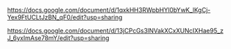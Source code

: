 https://docs.google.com/document/d/1qxkHH3RWpbHYl0bYwK_lKgCj-Yex9FtUCLtJzBN_qF0/edit?usp=sharing

https://docs.google.com/document/d/13jCPcGs3lNVakXCxXUNcIXHae95_zJ_6yxImAse78mY/edit?usp=sharing


